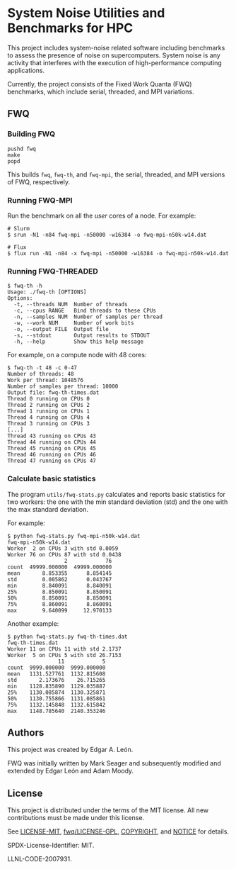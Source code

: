 # System Noise Utilities and Benchmarks for HPC 

This project includes system-noise related software including benchmarks to assess the presence of noise on supercomputers. System noise is any activity that interferes with the execution of high-performance computing applications.

Currently, the project consists of the Fixed Work Quanta (FWQ) benchmarks, which include serial, threaded, and MPI variations. 


## FWQ 

### Building FWQ
```
pushd fwq
make 
popd
```
This builds `fwq`, `fwq-th`, and `fwq-mpi`, the serial, threaded, and MPI versions of FWQ, respectively.  


### Running FWQ-MPI

Run the benchmark on all the *user* cores of a node. For example: 
```
# Slurm
$ srun -N1 -n84 fwq-mpi -n50000 -w16384 -o fwq-mpi-n50k-w14.dat
```
```
# Flux
$ flux run -N1 -n84 -x fwq-mpi -n50000 -w16384 -o fwq-mpi-n50k-w14.dat
```

### Running FWQ-THREADED

```
$ fwq-th -h
Usage: ./fwq-th [OPTIONS]
Options:
  -t, --threads NUM  Number of threads
  -c, --cpus RANGE   Bind threads to these CPUs
  -n, --samples NUM  Number of samples per thread
  -w, --work NUM     Number of work bits
  -o, --output FILE  Output file
  -s, --stdout       Output results to STDOUT
  -h, --help         Show this help message
```

For example, on a compute node with 48 cores: 
```
$ fwq-th -t 48 -c 0-47
Number of threads: 48
Work per thread: 1048576
Number of samples per thread: 10000
Output file: fwq-th-times.dat
Thread 0 running on CPUs 0
Thread 2 running on CPUs 2
Thread 1 running on CPUs 1
Thread 4 running on CPUs 4
Thread 3 running on CPUs 3
[...]
Thread 43 running on CPUs 43
Thread 44 running on CPUs 44
Thread 45 running on CPUs 45
Thread 46 running on CPUs 46
Thread 47 running on CPUs 47
```

### Calculate basic statistics

The program `utils/fwq-stats.py` calculates and reports basic statistics for two workers: the one with the min standard deviation (std) and the one with the max standard deviation. 

For example: 
```
$ python fwq-stats.py fwq-mpi-n50k-w14.dat 
fwq-mpi-n50k-w14.dat
Worker  2 on CPUs 3 with std 0.0059
Worker 76 on CPUs 87 with std 0.0438
                  2            76
count  49999.000000  49999.000000
mean       8.853355      8.854145
std        0.005862      0.043767
min        8.840091      8.840091
25%        8.850091      8.850091
50%        8.850091      8.850091
75%        8.860091      8.860091
max        9.640099     12.970133
```

Another example:
```
$ python fwq-stats.py fwq-th-times.dat 
fwq-th-times.dat
Worker 11 on CPUs 11 with std 2.1737
Worker  5 on CPUs 5 with std 26.7153
                11            5
count  9999.000000  9999.000000
mean   1131.527761  1132.815608
std       2.173676    26.715265
min    1128.835890  1129.035887
25%    1130.085874  1130.325871
50%    1130.755866  1131.085861
75%    1132.145848  1132.615842
max    1148.785640  2140.353246
```


## Authors

This project was created by Edgar A. León. 

FWQ was initially written by Mark Seager and subsequently modified and extended by Edgar León and Adam Moody.  



## License 

This project is distributed under the terms of the MIT license. All new contributions must be made under this license.

See [LICENSE-MIT](LICENSE-MIT), [fwq/LICENSE-GPL](fwq/LICENSE-GPL), [COPYRIGHT](COPYRIGHT), and [NOTICE](NOTICE) for details.

SPDX-License-Identifier: MIT.

LLNL-CODE-2007931.
